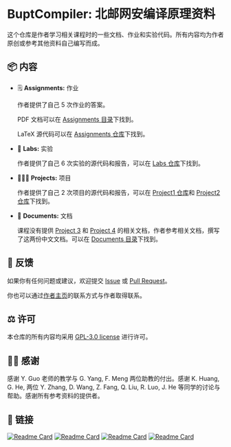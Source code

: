 # BuptCompiler: 北邮网安编译原理资料

这个仓库是作者学习相关课程时的一些文档、作业和实验代码。所有内容均为作者原创或参考其他资料自己编写而成。

## 📦 内容

- 🗒️ __Assignments:__ 作业

    作者提供了自己 5 次作业的答案。

    PDF 文档可以在 [Assignments 目录](https://github.com/XIA-Jinyi/BuptCompiler/tree/main/Assignments)下找到。

    LaTeX 源代码可以在 [Assignments 仓库](https://github.com/XIA-Jinyi/BuptCompiler-Assignments)下找到。

- 🔬 __Labs:__ 实验

    作者提供了自己 6 次实验的源代码和报告，可以在 [Labs 仓库](https://github.com/XIA-Jinyi/BuptCompiler-Labs)下找到。

- 🧑🏻‍💻 __Projects:__ 项目

    作者提供了自己 2 次项目的源代码和报告，可以在 [Project1 仓库](https://github.com/XIA-Jinyi/BuptCompiler-Project1)和 [Project2 仓库](https://github.com/XIA-Jinyi/BuptCompiler-Project2)下找到。

- 📖 __Documents:__ 文档

    课程没有提供 [Project 3](https://github.com/XIA-Jinyi/BuptCompiler/blob/main/Documents/Project%203.md) 和 [Project 4](https://github.com/XIA-Jinyi/BuptCompiler/blob/main/Documents/Project%204.md) 的相关文档，作者参考相关文档，撰写了这两份中文文档。可以在 [Documents 目录](https://github.com/XIA-Jinyi/BuptCompiler/tree/main/Documents)下找到。

## 💬 反馈

如果你有任何问题或建议，欢迎提交 [Issue](https://github.com/XIA-Jinyi/BuptCompiler/issues) 或 [Pull Request](https://github.com/XIA-Jinyi/BuptCompiler/pulls)。

你也可以通过[作者主页](https://xia-jinyi.github.io/)的联系方式与作者取得联系。

## ⚖️ 许可

本仓库的所有内容均采用 [GPL-3.0 license](https://github.com/XIA-Jinyi/BuptCompiler/blob/main/LICENSE) 进行许可。

## 🙏🏻 感谢

感谢 Y. Guo 老师的教学与 G. Yang, F. Meng 两位助教的付出。感谢 K. Huang, G. He, 两位 Y. Zhang, D. Wang, Z. Fang, Q. Liu, R. Luo, J. He 等同学的讨论与帮助。感谢所有参考资料的提供者。

## 🔗 链接

[![Readme Card](https://github-readme-stats.vercel.app/api/pin/?username=XIA-Jinyi&repo=BuptCompiler-Assignments&description)](https://github.com/XIA-Jinyi/BuptCompiler-Assignments)
[![Readme Card](https://github-readme-stats.vercel.app/api/pin/?username=XIA-Jinyi&repo=BuptCompiler-Labs&description)](https://github.com/XIA-Jinyi/BuptCompiler-Labs)
[![Readme Card](https://github-readme-stats.vercel.app/api/pin/?username=XIA-Jinyi&repo=BuptCompiler-Project1&description)](https://github.com/XIA-Jinyi/BuptCompiler-Project1)
[![Readme Card](https://github-readme-stats.vercel.app/api/pin/?username=XIA-Jinyi&repo=BuptCompiler-Project2&description)](https://github.com/XIA-Jinyi/BuptCompiler-Project2)
